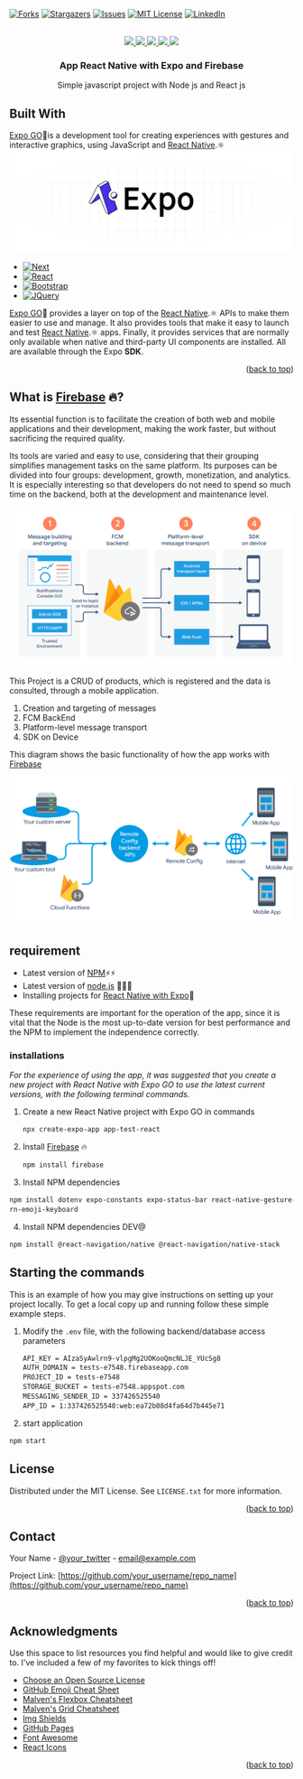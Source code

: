 <div id="top"></div>

<!--[![Contributors][contributors-shield]][contributors-url]-->
[![Forks][forks-shield]][forks-url]
[![Stargazers][stars-shield]][stars-url]
[![Issues][issues-shield]][issues-url]
[![MIT License][license-shield]][license-url]
[![LinkedIn][linkedin-shield]][linkedin-url]

<!-- PROJECT LOGO -->
<br />
<div align="center">
  <a href="https://github.com/othneildrew/Best-README-Template">
    <img src="https://img.icons8.com/color/144/000000/javascript.png"/>
  </a>
  <a href="https://github.com/othneildrew/Best-README-Template">
    <img src="https://img.icons8.com/external-others-amoghdesign/144/000000/external-react-native-soleicons-fill-vol-1-others-amoghdesign.png"/>
  </a>
  <a href="https://github.com/othneildrew/Best-README-Template">
    <img src="https://img.icons8.com/color/144/000000/firebase.png"/>
  </a>
  <a href="#">
    <img src="https://img.icons8.com/fluency/144/null/iphone14-pro.png"/>
  </a>
  <a href="#">
    <img src="https://img.icons8.com/fluency/144/null/android-os.png"/>
  </a>

  <h3 align="center">App <b>React Native</b> with <b>Expo</b> and <b>Firebase</b> </h3>

  <p align="center">
    Simple javascript project with Node js and React js
    <br />
</div>

<!-- ABOUT THE PROJECT -->
## Built With
[Expo GO](https://expo.dev/client)🔼is a development tool for creating experiences with gestures and interactive graphics, using JavaScript and [React Native](https://reactnative.dev/).⚛️
![Product Name Screen Shot3][product-screenshot3]

* [![Next][Next.js]][Next-url]
* [![React][React.js]][React-url]
* [![Bootstrap][Bootstrap.com]][Bootstrap-url]
* [![JQuery][JQuery.com]][JQuery-url]

[Expo GO](https://expo.dev/client)🔼 provides a layer on top of the [React Native](https://reactnative.dev/).⚛️ APIs to make them easier to use and manage. It also provides tools that make it easy to launch and test [React Native](https://reactnative.dev/).⚛️ apps. Finally, it provides services that are normally only available when native and third-party UI components are installed. All are available through the Expo <b>SDK</b>.

<p align="right">(<a href="#top">back to top</a>)</p>


## What is [Firebase](https://firebase.google.com/?hl=es) 🔥?
Its essential function is to facilitate the creation of both web and mobile applications and their development, making the work faster, but without sacrificing the required quality.

Its tools are varied and easy to use, considering that their grouping simplifies management tasks on the same platform. Its purposes can be divided into four groups: development, growth, monetization, and analytics. It is especially interesting so that developers do not need to spend so much time on the backend, both at the development and maintenance level.

![Product Name Screen Shot][product-screenshot]

This Project is a CRUD of products, which is registered and the data is consulted, through a mobile application.

1. Creation and targeting of messages
2. FCM BackEnd 
3. Platform-level message transport 
4. SDK on Device

This diagram shows the basic functionality of how the app works with [Firebase](https://firebase.google.com/?hl=es)

![Product Name Screen Shot2][product-screenshot2]

## requirement

* Latest version of [NPM](https://www.npmjs.com/package/download)⚡⚡
* Latest version of [node.js](https://nodejs.org/es) 🍃🍃🍃
* Installing projects for [React Native with Expo](https://expo.dev/client)🔼

These requirements are important for the operation of the app, since it is vital that the Node is the most up-to-date version for best performance and the NPM to implement the independence correctly.

### installations 

_For the experience of using the app, it was suggested that you create a new project with React Native with Expo GO to use the latest current versions, with the following terminal commands._

1. Create a new React Native project with Expo GO in commands
   ```sh
   npx create-expo-app app-test-react
   ```
2. Install [Firebase](https://firebase.google.com/?hl=es) 🔥
   ```sh
   npm install firebase
   ```
3. Install NPM dependencies 
  ```sh
  npm install dotenv expo-constants expo-status-bar react-native-gesture-handle react-native-safe-area-context react-native-screens react-native-svg 
rn-emoji-keyboard 
  ```
  4. Install NPM dependencies DEV@
  ```sh
  npm install @react-navigation/native @react-navigation/native-stack
   ```
   
<!-- GETTING STARTED -->
## Starting the commands

This is an example of how you may give instructions on setting up your project locally.
To get a local copy up and running follow these simple example steps.

1. Modify the `.env` file, with the following backend/database access parameters
   ```sh
   API_KEY = AIzaSyAwlrn9-vlpgMg2UOKooQmcNLJE_YUcSg8
   AUTH_DOMAIN = tests-e7548.firebaseapp.com
   PROJECT_ID = tests-e7548
   STORAGE_BUCKET = tests-e7548.appspot.com
   MESSAGING_SENDER_ID = 337426525540
   APP_ID = 1:337426525540:web:ea72b08d4fa64d7b445e71
   ```
2. start application
  ```sh
  npm start
   ```
<!-- LICENSE -->
## License

Distributed under the MIT License. See `LICENSE.txt` for more information.

<p align="right">(<a href="#top">back to top</a>)</p>

<!-- CONTACT -->
## Contact

Your Name - [@your_twitter](https://twitter.com/your_username) - email@example.com

Project Link: [https://github.com/your_username/repo_name](https://github.com/your_username/repo_name)

<p align="right">(<a href="#top">back to top</a>)</p>

<!-- ACKNOWLEDGMENTS -->
## Acknowledgments

Use this space to list resources you find helpful and would like to give credit to. I've included a few of my favorites to kick things off!

* [Choose an Open Source License](https://choosealicense.com)
* [GitHub Emoji Cheat Sheet](https://www.webpagefx.com/tools/emoji-cheat-sheet)
* [Malven's Flexbox Cheatsheet](https://flexbox.malven.co/)
* [Malven's Grid Cheatsheet](https://grid.malven.co/)
* [Img Shields](https://shields.io)
* [GitHub Pages](https://pages.github.com)
* [Font Awesome](https://fontawesome.com)
* [React Icons](https://react-icons.github.io/react-icons/search)

<p align="right">(<a href="#top">back to top</a>)</p>

<!-- MARKDOWN LINKS & IMAGES -->

[contributors-shield]: https://img.shields.io/github/contributors/othneildrew/Best-README-Template.svg?style=for-the-badge
[contributors-url]: https://github.com/othneildrew/Best-README-Template/graphs/contributors
[forks-shield]: https://img.shields.io/github/forks/othneildrew/Best-README-Template.svg?style=for-the-badge
[forks-url]: https://github.com/othneildrew/Best-README-Template/network/members
[stars-shield]: https://img.shields.io/github/stars/othneildrew/Best-README-Template.svg?style=for-the-badge
[stars-url]: https://github.com/othneildrew/Best-README-Template/stargazers
[issues-shield]: https://img.shields.io/github/issues/othneildrew/Best-README-Template.svg?style=for-the-badge
[issues-url]: https://github.com/othneildrew/Best-README-Template/issues
[license-shield]: https://img.shields.io/github/license/othneildrew/Best-README-Template.svg?style=for-the-badge
[license-url]: https://github.com/othneildrew/Best-README-Template/blob/master/LICENSE.txt
[linkedin-shield]: https://img.shields.io/badge/-LinkedIn-black.svg?style=for-the-badge&logo=linkedin&colorB=555
[linkedin-url]: https://www.linkedin.com/in/freddr-ruiz-90932b202/
[product-screenshot]: img/23423456.png
[product-screenshot2]: img/263673729865.png
[product-screenshot3]: img/134262741253176.png
[Next.js]: https://img.shields.io/badge/next.js-000000?style=for-the-badge&logo=nextdotjs&logoColor=white
[Next-url]: https://nextjs.org/
[React.js]: https://img.shields.io/badge/React-20232A?style=for-the-badge&logo=react&logoColor=61DAFB
[React-url]: https://reactjs.org/
[Vue.js]: https://img.shields.io/badge/Vue.js-35495E?style=for-the-badge&logo=vuedotjs&logoColor=4FC08D
[Vue-url]: https://vuejs.org/
[Angular.io]: https://img.shields.io/badge/Angular-DD0031?style=for-the-badge&logo=angular&logoColor=white
[Angular-url]: https://angular.io/
[Svelte.dev]: https://img.shields.io/badge/Svelte-4A4A55?style=for-the-badge&logo=svelte&logoColor=FF3E00
[Svelte-url]: https://svelte.dev/
[Laravel.com]: https://img.shields.io/badge/Laravel-FF2D20?style=for-the-badge&logo=laravel&logoColor=white
[Laravel-url]: https://laravel.com
[Bootstrap.com]: https://img.shields.io/badge/Bootstrap-563D7C?style=for-the-badge&logo=bootstrap&logoColor=white
[Bootstrap-url]: https://getbootstrap.com
[JQuery.com]: https://img.shields.io/badge/jQuery-0769AD?style=for-the-badge&logo=jquery&logoColor=white
[JQuery-url]: https://jquery.com 
